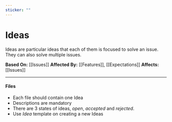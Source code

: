 ```yaml
---
sticker: ""
---
```

# Ideas
Ideas are particular ideas that each of them is focused to solve an issue. They can also solve multiple issues.

**Based On:** [[Issues]]
**Affected By:** [[Features]], [[Expectations]]
**Affects:** [[Issues]]

---

#### Files
- Each file should contain one Idea
- Descriptions are mandatory
- There are 3 states of ideas, _open_, _accepted_ and _rejected_.
- Use _Idea_ template on creating a new Ideas

